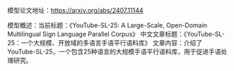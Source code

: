 模型论文地址：https://arxiv.org/abs/2407.11144

模型概述：当前标题：《YouTube-SL-25: A Large-Scale, Open-Domain Multilingual Sign Language Parallel Corpus》
中文文章标题：《YouTube-SL-25：一个大规模、开放域的多语言手语平行语料库》
文章内容：介绍了YouTube-SL-25，一个包含25种语言的大规模手语平行语料库，用于促进手语处理研究。
